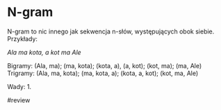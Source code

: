 # N-gram

N-gram to nic innego jak sekwencja n-słów, występujących obok siebie. Przykłady:

*Ala ma kota, a kot ma Ale*

Bigramy: (Ala, ma); (ma, kota); (kota, a), (a, kot); (kot, ma); (ma, Ale)
Trigramy: (Ala, ma, kota); (ma, kota, a); (kota, a, kot); (kot, ma, Ale)

Wady:
1. 


#review